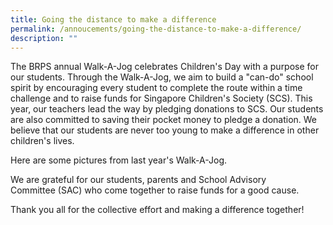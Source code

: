 ```yaml
---
title: Going the distance to make a difference
permalink: /annoucements/going-the-distance-to-make-a-difference/
description: ""
---
```

The BRPS annual Walk-A-Jog celebrates Children's Day with a purpose for our students. Through the Walk-A-Jog, we aim to build a "can-do" school spirit by encouraging every student to complete the route within a time challenge and to raise funds for Singapore Children's Society (SCS). This year, our teachers lead the way by pledging donations to SCS. Our students are also committed to saving their pocket money to pledge a donation. We believe that our students are never too young to make a difference in other children's lives.

Here are some pictures from last year's Walk-A-Jog.

We are grateful for our students, parents and School Advisory Committee (SAC) who come together to raise funds for a good cause.

Thank you all for the collective effort and making a difference together!